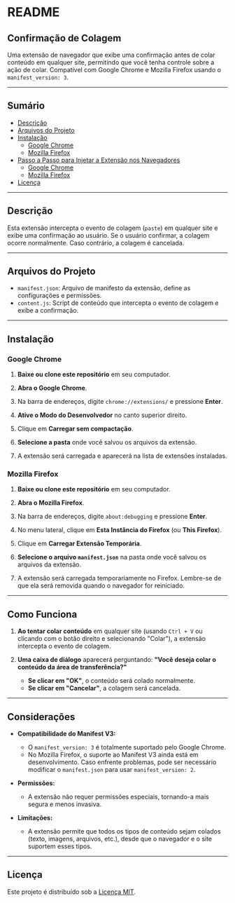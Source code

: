 # README

## Confirmação de Colagem

Uma extensão de navegador que exibe uma confirmação antes de colar conteúdo em qualquer site, permitindo que você tenha controle sobre a ação de colar. Compatível com Google Chrome e Mozilla Firefox usando o `manifest_version: 3`.

---

## Sumário

- [Descrição](#descrição)
- [Arquivos do Projeto](#arquivos-do-projeto)
- [Instalação](#instalação)
  - [Google Chrome](#google-chrome)
  - [Mozilla Firefox](#mozilla-firefox)
- [Passo a Passo para Injetar a Extensão nos Navegadores](#passo-a-passo-para-injetar-a-extensão-nos-navegadores)
  - [Google Chrome](#google-chrome-1)
  - [Mozilla Firefox](#mozilla-firefox-1)
- [Licença](#licença)

---

## Descrição

Esta extensão intercepta o evento de colagem (`paste`) em qualquer site e exibe uma confirmação ao usuário. Se o usuário confirmar, a colagem ocorre normalmente. Caso contrário, a colagem é cancelada.

---

## Arquivos do Projeto

- `manifest.json`: Arquivo de manifesto da extensão, define as configurações e permissões.
- `content.js`: Script de conteúdo que intercepta o evento de colagem e exibe a confirmação.

---

## Instalação

### Google Chrome

1. **Baixe ou clone este repositório** em seu computador.

2. **Abra o Google Chrome**.

3. Na barra de endereços, digite `chrome://extensions/` e pressione **Enter**.

4. **Ative o Modo do Desenvolvedor** no canto superior direito.

5. Clique em **Carregar sem compactação**.

6. **Selecione a pasta** onde você salvou os arquivos da extensão.

7. A extensão será carregada e aparecerá na lista de extensões instaladas.

### Mozilla Firefox

1. **Baixe ou clone este repositório** em seu computador.

2. **Abra o Mozilla Firefox**.

3. Na barra de endereços, digite `about:debugging` e pressione **Enter**.

4. No menu lateral, clique em **Esta Instância do Firefox** (ou **This Firefox**).

5. Clique em **Carregar Extensão Temporária**.

6. **Selecione o arquivo `manifest.json`** na pasta onde você salvou os arquivos da extensão.

7. A extensão será carregada temporariamente no Firefox. Lembre-se de que ela será removida quando o navegador for reiniciado.

---

## Como Funciona

1. **Ao tentar colar conteúdo** em qualquer site (usando `Ctrl + V` ou clicando com o botão direito e selecionando "Colar"), a extensão intercepta o evento de colagem.

2. **Uma caixa de diálogo** aparecerá perguntando: **"Você deseja colar o conteúdo da área de transferência?"**

   - **Se clicar em "OK"**, o conteúdo será colado normalmente.
   - **Se clicar em "Cancelar"**, a colagem será cancelada.

---

## Considerações

- **Compatibilidade do Manifest V3:**

  - O `manifest_version: 3` é totalmente suportado pelo Google Chrome.
  - No Mozilla Firefox, o suporte ao Manifest V3 ainda está em desenvolvimento. Caso enfrente problemas, pode ser necessário modificar o `manifest.json` para usar `manifest_version: 2`.

- **Permissões:**

  - A extensão não requer permissões especiais, tornando-a mais segura e menos invasiva.

- **Limitações:**

  - A extensão permite que todos os tipos de conteúdo sejam colados (texto, imagens, arquivos, etc.), desde que o navegador e o site suportem esses tipos.

---

## Licença

Este projeto é distribuído sob a [Licença MIT](LICENSE).
